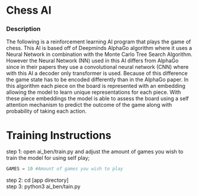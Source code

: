 # Chess AI

### Description
The following is a reinforcement learning AI program that plays the game of chess. This AI is based off of Deepminds AlphaGo algorithm where it uses a Neural Network in combination with the Monte Carlo Tree Search Algorithm. However the Neural Network (NN) used in this AI differs from AlphaGo since in their papers they use a convolutional neural network (CNN) where with this AI a decoder only transformer is used. Because of this difference the game state has to be encoded differently than in the AlphaGo paper. In this algorithm each piece on the board is represented with an embedding allowing the model to learn unique representations for each piece. With these piece embeddings the model is able to assess the board using a self attention mechanism to predict the outcome of the game along with probability of taking each action.

# Training Instructions
step 1: open ai_ben/train.py and adjust the amount of games you wish to train the model for using self play;

```python
GAMES = 10 #Amount of games you wish to play
```

step 2: cd [app directory] <br>
step 3: python3 ai_ben/tain.py
